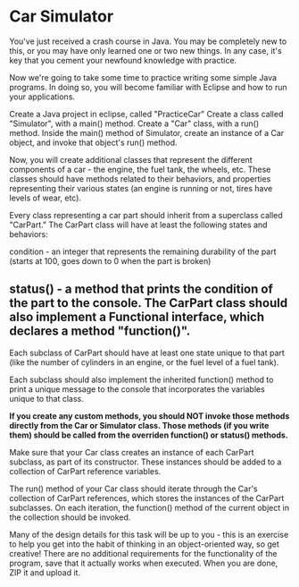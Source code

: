 # Car Simulator

You've just received a crash course in Java. You may be completely new to this, or you may have only learned one or two new things. In any case, it's key that you cement your newfound knowledge with practice.  

Now we're going to take some time to practice writing some simple Java programs. In doing so, you will become familiar with Eclipse and how to run your applications.

Create a Java project in eclipse, called "PracticeCar"
Create a class called "Simulator", with a main() method.
Create a "Car" class, with a run() method.
Inside the main() method of Simulator, create an instance of a Car object, and invoke that object's run() method.

Now, you will create additional classes that represent the different components of a car - the engine, the fuel tank, the wheels, etc. These classes should have methods related to their behaviors, and properties representing their various states (an engine is running or not, tires have levels of wear, etc).

Every class representing a car part should inherit from a superclass called "CarPart." The CarPart class will have at least the following states and behaviors:

condition - an integer that represents the remaining durability of the part (starts at 100, goes down to 0 when the part is broken)

status() - a method that prints the condition of the part to the console.
The CarPart class should also implement a Functional interface, which declares a method "function()".
--------------------------------------------------------------------------------------------
Each subclass of CarPart should have at least one state unique to that part (like the number of cylinders in an engine, or the fuel level of a fuel tank). 

Each subclass should also implement the inherited function() method to print a unique message to the console that incorporates the variables unique to that class. 

**If you create any custom methods, you should NOT invoke those methods directly from the Car or Simulator class. Those methods (if you write them) should be called from the overriden function() or status() methods.**



Make sure that your Car class creates an instance of each CarPart subclass, as part of its constructor. These instances should be added to a collection of CarPart reference variables.


The run() method of your Car class should iterate through the Car's collection of CarPart references, which stores the instances of the CarPart subclasses. On each iteration, the function() method of the current object in the collection should be invoked.


Many of the design details for this task will be up to you - this is an exercise to help you get into the habit of thinking in an object-oriented way, so get creative! There are no additional requirements for the functionality of the program, save that it actually works when executed. When you are done, ZIP it and upload it.